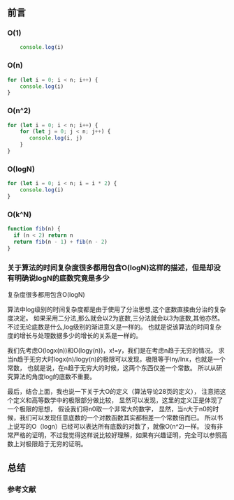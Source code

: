 #

## 前言

### O(1)

```js
    console.log(i)
```

### O(n)

```js
for (let i = 0; i < n; i++) {
    console.log(i)
}
```

### O(n^2)

```js
for (let i = 0; i < n; i++) {
    for (let j = 0; j < n; j++) {
       console.log(i, j)
    }
}
```

### O(logN)

```js
for (let i = 0; i < n; i = i * 2) {
    console.log(i)
} 
```

### O(k^N)

```js
function fib(n) {
  if (n < 2) return n
  return fib(n - 1) + fib(n - 2)
}
```

### 关于算法的时间复杂度很多都用包含O(logN)这样的描述，但是却没有明确说logN的底数究竟是多少

复杂度很多都用包含O(logN)

算法中log级别的时间复杂度都是由于使用了分治思想,这个底数直接由分治的复杂度决定。
如果采用二分法,那么就会以2为底数,三分法就会以3为底数,其他亦然。
不过无论底数是什么,log级别的渐进意义是一样的。
也就是说该算法的时间复杂度的增长与处理数据多少的增长的关系是一样的。

我们先考虑O(logx(n))和O(logy(n))，x!=y，我们是在考虑n趋于无穷的情况。
求当n趋于无穷大时logx(n)/logy(n)的极限可以发现，极限等于lny/lnx，也就是一个常数，
也就是说，在n趋于无穷大的时候，这两个东西仅差一个常数。
所以从研究算法的角度log的底数不重要。

最后，结合上面，我也说一下关于大O的定义（算法导论28页的定义），
注意把这个定义和高等数学中的极限部分做比较，
显然可以发现，这里的定义正是体现了一个极限的思想，
假设我们将n0取一个非常大的数字，
显然，当n大于n0的时候，我们可以发现任意底数的一个对数函数其实都相差一个常数倍而已。
所以书上说写的O（logn）已经可以表达所有底数的对数了，就像O(n^2)一样。
没有非常严格的证明，不过我觉得这样说比较好理解，如果有兴趣证明，完全可以参照高数上对极限趋于无穷的证明。

## 总结

### 参考文献
